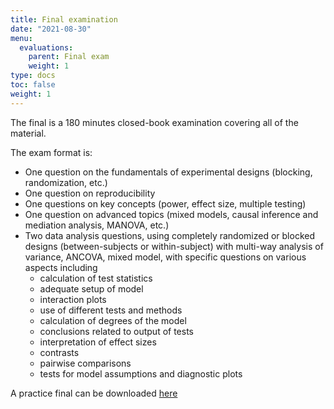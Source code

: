 ```yaml
---
title: Final examination
date: "2021-08-30"
menu:
  evaluations:
    parent: Final exam
    weight: 1
type: docs
toc: false
weight: 1
---
```


The final is a 180 minutes closed-book examination covering all of the material.

The exam format is:

- One question on the fundamentals of experimental designs (blocking, randomization, etc.)
- One question on reproducibility
- One questions on key concepts (power, effect size, multiple testing)
- One question on advanced topics (mixed models, causal inference and mediation analysis, MANOVA, etc.)
- Two data analysis questions, using completely randomized or blocked designs (between-subjects or within-subject) with multi-way analysis of variance, ANCOVA, mixed model, with specific questions on various aspects including 
  - calculation of test statistics
  - adequate setup of model
  - interaction plots 
  - use of different tests and methods
  - calculation of degrees of the model
  - conclusions related to output of tests
  - interpretation of effect sizes
  - contrasts
  - pairwise comparisons
  - tests for model assumptions and diagnostic plots
  
A practice final can be downloaded [here](/evaluations/MATH80667A_final_practice.pdf)
